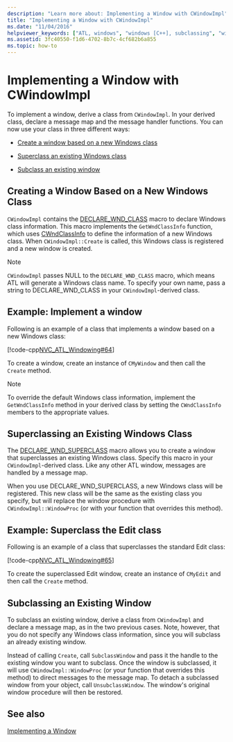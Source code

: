 ```yaml
---
description: "Learn more about: Implementing a Window with CWindowImpl"
title: "Implementing a Window with CWindowImpl"
ms.date: "11/04/2016"
helpviewer_keywords: ["ATL, windows", "windows [C++], subclassing", "windows [C++], superclassing", "windows [C++], ATL", "subclassing ATL window classes", "superclassing, ATL"]
ms.assetid: 3fc40550-f1d6-4702-8b7c-4cf682b6a855
ms.topic: how-to
---
```

# Implementing a Window with CWindowImpl

To implement a window, derive a class from `CWindowImpl`. In your derived class, declare a message map and the message handler functions. You can now use your class in three different ways:

- [Create a window based on a new Windows class](#_atl_creating_a_window_based_on_a_new_windows_class)

- [Superclass an existing Windows class](#_atl_superclassing_an_existing_windows_class)

- [Subclass an existing window](#_atl_subclassing_an_existing_window)

## <a name="_atl_creating_a_window_based_on_a_new_windows_class"></a> Creating a Window Based on a New Windows Class

`CWindowImpl` contains the [DECLARE_WND_CLASS](reference/window-class-macros.md#declare_wnd_class) macro to declare Windows class information. This macro implements the `GetWndClassInfo` function, which uses [CWndClassInfo](../atl/reference/cwndclassinfo-class.md) to define the information of a new Windows class. When `CWindowImpl::Create` is called, this Windows class is registered and a new window is created.

> [!NOTE]
> `CWindowImpl` passes NULL to the `DECLARE_WND_CLASS` macro, which means ATL will generate a Windows class name. To specify your own name, pass a string to DECLARE_WND_CLASS in your `CWindowImpl`-derived class.

## Example: Implement a window

Following is an example of a class that implements a window based on a new Windows class:

[!code-cpp[NVC_ATL_Windowing#64](../atl/codesnippet/cpp/implementing-a-window-with-cwindowimpl_1.h)]

To create a window, create an instance of `CMyWindow` and then call the `Create` method.

> [!NOTE]
> To override the default Windows class information, implement the `GetWndClassInfo` method in your derived class by setting the `CWndClassInfo` members to the appropriate values.

## <a name="_atl_superclassing_an_existing_windows_class"></a> Superclassing an Existing Windows Class

The [DECLARE_WND_SUPERCLASS](reference/window-class-macros.md#declare_wnd_superclass) macro allows you to create a window that superclasses an existing Windows class. Specify this macro in your `CWindowImpl`-derived class. Like any other ATL window, messages are handled by a message map.

When you use DECLARE_WND_SUPERCLASS, a new Windows class will be registered. This new class will be the same as the existing class you specify, but will replace the window procedure with `CWindowImpl::WindowProc` (or with your function that overrides this method).

## Example: Superclass the Edit class

Following is an example of a class that superclasses the standard Edit class:

[!code-cpp[NVC_ATL_Windowing#65](../atl/codesnippet/cpp/implementing-a-window-with-cwindowimpl_2.h)]

To create the superclassed Edit window, create an instance of `CMyEdit` and then call the `Create` method.

## <a name="_atl_subclassing_an_existing_window"></a> Subclassing an Existing Window

To subclass an existing window, derive a class from `CWindowImpl` and declare a message map, as in the two previous cases. Note, however, that you do not specify any Windows class information, since you will subclass an already existing window.

Instead of calling `Create`, call `SubclassWindow` and pass it the handle to the existing window you want to subclass. Once the window is subclassed, it will use `CWindowImpl::WindowProc` (or your function that overrides this method) to direct messages to the message map. To detach a subclassed window from your object, call `UnsubclassWindow`. The window's original window procedure will then be restored.

## See also

[Implementing a Window](../atl/implementing-a-window.md)
